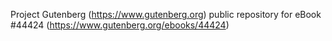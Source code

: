 Project Gutenberg (https://www.gutenberg.org) public repository for eBook #44424 (https://www.gutenberg.org/ebooks/44424)

